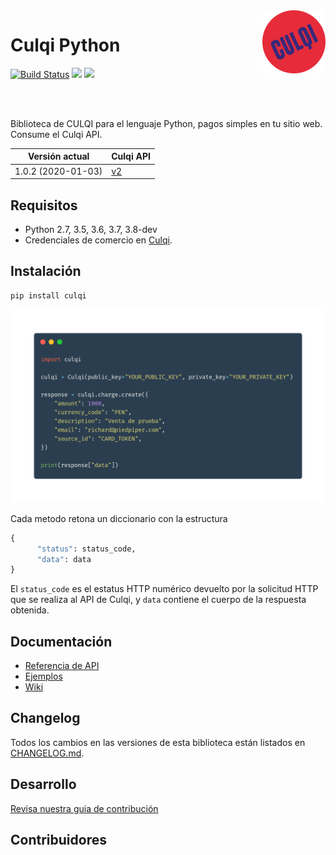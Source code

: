 <img src="resources/logo.png" style="float: right;" />

# Culqi Python

[![Build Status](https://travis-ci.org/culqi/culqi-python.svg?branch=master)](https://travis-ci.org/culqi/culqi-python)
![](https://img.shields.io/pypi/pyversions/Culqi)
![](https://img.shields.io/pypi/l/culqi)

<br/><br/>

Biblioteca de CULQI para el lenguaje Python, pagos simples en tu sitio web. Consume el Culqi API.

| Versión actual     | Culqi API                    |
| ------------------ | ---------------------------- |
| 1.0.2 (2020-01-03) | [v2](https://culqi.com/api/) |

## Requisitos

- Python 2.7, 3.5, 3.6, 3.7, 3.8-dev
- Credenciales de comercio en [Culqi](https://culqi.com).

## Instalación

```bash
pip install culqi 
```

![](/resources/carbon.png)


Cada metodo retona un diccionario con la estructura

```python
{
      "status": status_code,
      "data": data
}
```

El `status_code` es el estatus HTTP numérico devuelto por la solicitud HTTP que se
realiza al API de Culqi, y `data` contiene el cuerpo de la respuesta obtenida.


## Documentación

- [Referencia de API](https://www.culqi.com/api/)
- [Ejemplos](https://github.com/culqi/culqi-python/wiki)
- [Wiki](https://github.com/culqi/culqi-python/wiki)



## Changelog

Todos los cambios en las versiones de esta biblioteca están listados en
[CHANGELOG.md](CHANGELOG.md).

## Desarrollo
[Revisa nuestra guia de contribución](CONTRIBUTING.md)

## Contribuidores
